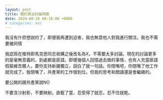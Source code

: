 ```yaml
---
layout: post
title: 關於政治討論問題
date: 2024-08-26 08:16:00 +0800
# categories: msc
---
```


我沒有什麽想説的了，即便我再遭到迫害，我也無意他人對我進行關注。我也不需要被同情

我認爲在推特即馬克思同志收購之後改名為X，不需要太多討論。現在的討論更多的是毫無意義的，到處都是匪諜。即便幾個人回憶過去做的事情，也有人充當匪諜假裝維吾爾人，要你支持新疆獨立，説白了就一句話。你閉嘴吧，你閉嘴了他工作就完成了。我閉嘴了，共產黨的工作很到位。但我的思考和閲讀還是會繼續的。

要公開的跟共產黨說NO

不要含沙射影，不要映射。直截了當，忍受得了就忍，忍不住就乾。